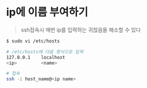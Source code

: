 # ip에 이름 부여하기

> ssh접속시 매번 ip를 입력하는 귀찮음들 해소할 수 있다

```sh
$ sudo vi /etc/hosts

# /etc/hosts에 다음 형식으로 입력
127.0.0.1    localhost
<ip>         <name>

# 접속
ssh -i host_name@<ip name>
```
